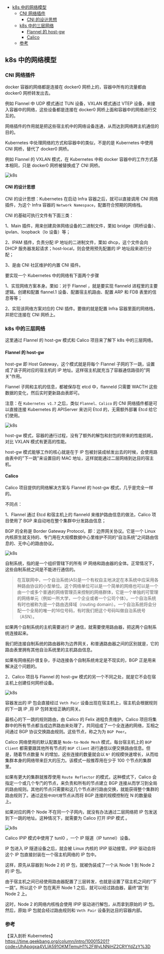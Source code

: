 <!-- START doctoc generated TOC please keep comment here to allow auto update -->
<!-- DON'T EDIT THIS SECTION, INSTEAD RE-RUN doctoc TO UPDATE -->

- [k8s 中的网络模型](#k8s-%E4%B8%AD%E7%9A%84%E7%BD%91%E7%BB%9C%E6%A8%A1%E5%9E%8B)
  - [CNI 网络插件](#cni-%E7%BD%91%E7%BB%9C%E6%8F%92%E4%BB%B6)
    - [CNI 的设计思想](#cni-%E7%9A%84%E8%AE%BE%E8%AE%A1%E6%80%9D%E6%83%B3)
  - [k8s 中的三层网络](#k8s-%E4%B8%AD%E7%9A%84%E4%B8%89%E5%B1%82%E7%BD%91%E7%BB%9C)
    - [Flannel 的 host-gw](#flannel-%E7%9A%84-host-gw)
    - [Calico](#calico)
  - [参考](#%E5%8F%82%E8%80%83)

<!-- END doctoc generated TOC please keep comment here to allow auto update -->

## k8s 中的网络模型

### CNI 网络插件  

docker 容器的网络都是连接在 docker0 网桥上的，容器中所有的流量都由  docker0 网桥转发出去。  

例如 Flannel 中 UDP 模式通过 TUN 设备，VXLAN 模式通过 VTEP 设备，来接入容器中的网络，这些设备都是连接在 docker0 网桥上面和容器中的网络进行交互的。  

网络插件的作用就是把这些宿主机中的网络设备连通，从而达到网络跨主机通信的目的。      

Kubernetes 中处理网络的方式和容器中的类似，不是的是 Kubernetes 中使用 CNI 网桥，替代了 docker0 网桥。    

例如 Flannel 的 VXLAN 模式，在 Kubernetes 中和  docker 容器中的工作方式基本相同，只是 docker0 网桥被替换成了 CNI 网桥。  

<img src="/img/k8s/k8s-flannel-vxlan-cni.png"  alt="k8s" />       

#### CNI 的设计思想

CNI 的设计思想：Kubernetes 在启动 Infra 容器之后，就可以直接调用 CNI 网络插件，为这个 Infra 容器的 `Network Namespace`，配置符合预期的网络栈。    

CNI 的基础可执行文件有下面三类：  

1、Main 插件，用来创建具体网络设备的二进制文件，栗如 bridge（网桥设备）、ipvlan、loopback（lo 设备）等；

2、IPAM 插件，负责分配 IP 地址的二进制文件，栗如 dhcp，这个文件会向 DHCP 服务器发起请求；host-local，则会使用预先配置的 IP 地址段来进行分配；   

3、是由 CNI 社区维护的内置 CNI 插件。   

要实现一个 Kubernetes 中的网络有下面两个步骤   

1、实现网络方案本身。栗如：对于 Flannel ，就是要实现 flanneld 进程里的主要逻辑。创建和配置 flannel.1 设备、配置宿主机路由、配置 ARP 和 FDB 表里的信息等等；   

2、实现该网络方案对应的 CNI 插件。要做的就是配置 Infra 容器里面的网络栈，并把它连接在 CNI 网桥上。    

### k8s 中的三层网络  

这里通过 Flannel 的 host-gw 模式和 Calico 项目来了解下 k8s 中的三层网络。   

#### Flannel 的 host-gw

host-gw 即 Host Gateway，这个模式就是将每个 Flannel 子网的下一跳，设置成了该子网对应的宿主机的 IP 地址。这样宿主机就充当了容器通信路径的"网关"作用。   

Flannel 子网和主机的信息，都被保存在 etcd 中，flanneld 只需要 WACTH 这些数据的变化，然后实时更新路由表即可。    

注意：在 `Kubernetes v1.7` 之后，类似 `Flannel、Calico` 的 CNI 网络插件都是可以直接连接 Kubernetes 的 APIServer 来访问 Etcd 的，无需额外部署 Etcd 给它们使用。   

<img src="/img/k8s/k8s-flannel-hostgw.png"  alt="k8s" />       

host-gw 模式，容器的通行过程，没有了额外的解包和封包的带来的性能损耗，对比 VXLAN 模式有更高的性能。   

host-gw 模式能够工作的核心就是在于 IP 包被封装成帧发出去的时候，会使用路由表中的"下一跳"来设置目的 MAC 地址，这样就能通过二层网络到达目的宿主机。   

#### Calico

Calico 项目提供的网络解决方案与 Flannel 的 host-gw 模式，几乎是完全一样的。  

不同点：  

1、Flannel 通过 Etcd 和宿主机上的 flanneld 来维护路由信息的做法，Calico 项目使用了 BGP 来自动地在整个集群中分发路由信息；      

BGP 的全称是 Border Gateway Protocol，即：边界网关协议。它是一个 Linux 内核原生就支持的、专门用在大规模数据中心里维护不同的“自治系统”之间路由信息的、无中心的路由协议。   

<img src="/img/k8s/k8s-bgp.png"  alt="k8s" />       

自制系统，指的是一个组织管辖下的所有 IP 网络和路由器的全体。正常情况下，这些自制系统之间是不能进行通信的。     

> 在互联网中，一个自治系统(AS)是一个有权自主地决定在本系统中应采用各种路由协议的小型单位。这个网络单位可以是一个简单的网络也可以是一个由一个或多个普通的网络管理员来控制的网络群体，它是一个单独的可管理的网络单元（例如一所大学，一个企业或者一个公司个体）。一个自治系统有时也被称为是一个路由选择域（routing domain）。一个自治系统将会分配一个全局的唯一的16位号码，有时我们把这个号码叫做自治系统号（ASN）。
 
如果两个自制系统的主机需要进行 IP 通信，就需要使用路由器，把这两个自制系统连接起来。   

我们把连接自制系统的路由器称为边界网关，和普通路由器之间的区别就是，它的路由表里拥有其他自治系统里的主机路由信息。   

如果有网络拓扑很复杂，手动连接各个自制系统肯定是不现实的，BGP 正是用来解决这个问题的。  

2、Calico 项目与 Flannel 的 host-gw 模式的另一个不同之处，就是它不会在宿主机上创建任何网桥设备。  

<img src="/img/k8s/k8s-calico.png"  alt="k8s" />     

容器发出的 IP 包会直接经过 `Veth Pair` 设备出现在宿主机上，宿主机会根据规则的下一跳 IP ,将 IP 包转发给正确的网关。   

最核心的下一跳的规则路由，由 Calico 的 Felix 进程负责维护。Calico 项目将集群中的所有节点都当成边界路由来处理了，共同组成了一个全连通的网络，互相之间通过 BGP 协议交换路由规则。这些节点，称之为为 `BGP Peer`。   

Calico 网络使用的默认配置是 `Node-to-Node Mesh` 模式，每台宿主机上的 `BGP Client` 都需要跟其他所有节点的 `BGP Client` 进行通信以便交换路由信息。但是，随着节点数量 N 的增加，这些连接的数量就会以 `N²` 的规模快速增长，从而给集群本身的网络带来巨大的压力。该模式一般推荐用在少于 100 个节点的集群里。   

如果有更大的集群就推荐使用 `Route Reflector` 的模式，这种模式下，Calico 会指定一个或几个专门的节点，来负责和所有的节点建立 BGP 连接从而学习到全局的路由规则。其他的节点只需要和这几个节点进行路由交换，就能获得整个集群的路由规则了。通过这些`中间代理`节点从而将 BGP 连接的规模控制在 N 的数量级上。   

如果对应的两个 Node 不在同一个子网内，就没有办法通过二层网络把  IP 包发送到下一跳的地址。这种情况下，就需要为 Calico 打开 IPIP 模式 。      

<img src="/img/k8s/k8s-calico-ipip.png"  alt="k8s" />

Calico IPIP 模式中使用了 tunl0 ，一个 IP 隧道（IP tunnel）设备。  

IP 包进入 IP 隧道设备之后，就会被 Linux 内核的 IPIP 驱动接管。IPIP 驱动会将这个 IP 包直接封装在一个宿主机网络的 IP 包中。   

这样，原先从容器到 Node 2 的 IP 包，就被伪装成了一个从 Node 1 到 Node 2 的 IP 包。  

由于宿主机之间已经使用路由器配置了三层转发，也就是设置了宿主机之间的“下一跳”。所以这个 IP 包在离开 Node 1 之后，就可以经过路由器，最终“跳”到 Node 2 上。  

这时，Node 2 的网络内核栈会使用 IPIP 驱动进行解包，从而拿到原始的 IP 包。然后，原始 IP 包就会经过路由规则和 `Veth Pair` 设备到达目的容器内部。   

### 参考

【深入剖析 Kubernetes】https://time.geekbang.org/column/intro/100015201?code=UhApqgxa4VLIA591OKMTemuH1%2FWyLNNiHZ2CRYYdZzY%3D     
 